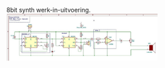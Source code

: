 8bit synth werk-in-uitvoering.
<br/>
<img src="https://github.com/pappavis/EasyLab-Atari-Punk-Console/blob/master/KiCAD/Simple%20555%20Synth/plaatjes/Simple%20555%20Synth-schema.jpg?raw=true" width="70%" height="70%">
<br/>
